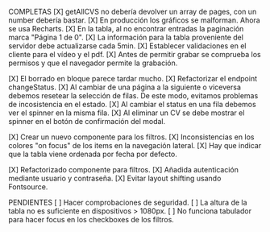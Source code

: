 COMPLETAS
[X] getAllCVS no debería devolver un array de pages, con un number debería bastar.
[X] En producción los gráficos se malforman. Ahora se usa Recharts.
[X] En la tabla, al no encontrar entradas la paginación marca "Página 1 de 0".
[X] La información para la tabla proveniente del servidor debe actualizarse cada 5min.
[X] Establecer validaciones en el cliente para el vídeo y el pdf.
[X] Antes de permitir grabar se comprueba los permisos y que el navegador permite la grabación.

[X] El borrado en bloque parece tardar mucho.
[X] Refactorizar el endpoint changeStatus.
[X] Al cambiar de una página a la siguiente o viceversa debemos resetear la selección de filas. De este modo, evitamos problemas de incosistencia en el estado.
[X] Al cambiar el status en una fila debemos ver el spinner en la misma fila.
[X] Al eliminar un CV se debe mostrar el spinner en el botón de confirmación del modal.

[X] Crear un nuevo componente para los filtros.
[X] Inconsistencias en los colores "on focus" de los items en la navegación lateral.
[X] Hay que indicar que la tabla viene ordenada por fecha por defecto.

[X] Refactorizado componente para filtros.
[X] Añadida autenticación mediante usuario y contraseña.
[X] Evitar layout shifting usando Fontsource.

PENDIENTES
[ ] Hacer comprobaciones de seguridad.
[ ] La altura de la tabla no es suficiente en dispositivos > 1080px.
[ ] No funciona tabulador para hacer focus en los checkboxes de los filtros.

